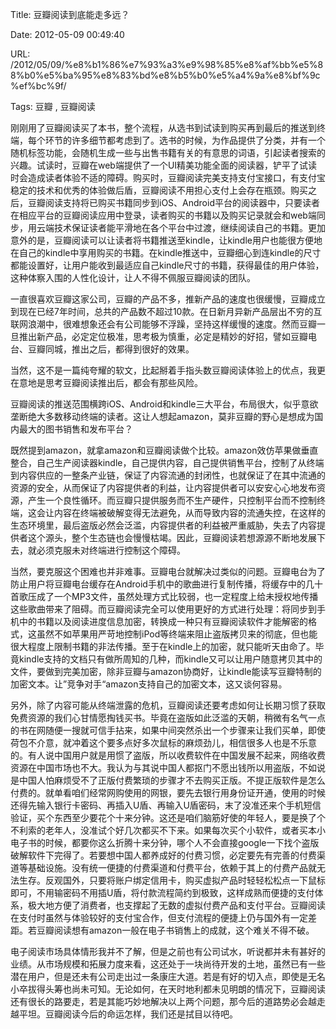 Title: 豆瓣阅读到底能走多远？

Date: 2012-05-09 00:49:40

URL: /2012/05/09/%e8%b1%86%e7%93%a3%e9%98%85%e8%af%bb%e5%88%b0%e5%ba%95%e8%83%bd%e8%b5%b0%e5%a4%9a%e8%bf%9c%ef%bc%9f/

Tags: 豆瓣 , 豆瓣阅读

刚刚用了豆瓣阅读买了本书，整个流程，从选书到试读到购买再到最后的推送到终端，每个环节的许多细节都考虑到了。选书的时候，为作品提供了分类，并有一个随机标签功能，会随机生成一些与出售书籍有关的有意思的词语，引起读者搜索的兴趣。试读时，豆瓣在web端提供了一个UI精美功能全面的阅读器，铲平了试读时会造成读者体验不适的障碍。购买时，豆瓣阅读完美支持支付宝接口，有支付宝稳定的技术和优秀的体验做后盾，豆瓣阅读不用担心支付上会存在瓶颈。购买之后，豆瓣阅读支持将已购买书籍同步到iOS、Android平台的阅读器中，只要读者在相应平台的豆瓣阅读应用中登录，读者购买的书籍以及购买记录就会和web端同步，用云端技术保证读者能平滑地在各个平台中过渡，继续阅读自己的书籍。更加意外的是，豆瓣阅读可以让读者将书籍推送至kindle，让kindle用户也能很方便地在自己的kindle中享用购买的书籍。在kindle推送中，豆瓣细心到连kindle的尺寸都能设置好，让用户能收到最适应自己kindle尺寸的书籍，获得最佳的用户体验，这种体察入围的人性化设计，让人不得不佩服豆瓣阅读的团队。

一直很喜欢豆瓣这家公司，豆瓣的产品不多，推新产品的速度也很缓慢，豆瓣成立到现在已经7年时间，总共的产品数不超过10款。在日新月异新产品层出不穷的互联网浪潮中，很难想象还会有公司能够不浮躁，坚持这样缓慢的速度。然而豆瓣一旦推出新产品，必定定位极准，思考极为慎重，必定是精妙的好招，譬如豆瓣电台、豆瓣同城，推出之后，都得到很好的效果。

当然，这不是一篇纯夸耀的软文，比起掰着手指头数豆瓣阅读体验上的优点，我更在意地是思考豆瓣阅读推出后，都会有那些风险。

豆瓣阅读的推送范围横跨iOS、Android和kindle三大平台，布局很大，似乎意欲垄断绝大多数移动终端的读者。这让人想起amazon，莫非豆瓣的野心是想成为国内最大的图书销售和发布平台？

既然提到amazon，就拿amazon和豆瓣阅读做个比较。amazon效仿苹果做垂直整合，自己生产阅读器kindle，自己提供内容，自己提供销售平台，控制了从终端到内容供应的一整条产业链，保证了内容流通的封闭性，也就保证了在其中流通的资源的安全，从而保证了内容提供者的利益，让内容提供者可以安安心心地发布资源，产生一个良性循环。而豆瓣只提供服务而不生产硬件，只控制平台而不控制终端，这会让内容在终端被破解变得无法避免，从而导致内容的流通失控，在这样的生态环境里，最后盗版必然会泛滥，内容提供者的利益被严重威胁，失去了内容提供者这个源头，整个生态链也会慢慢枯竭。因此，豆瓣阅读若想源源不断地发展下去，就必须克服未对终端进行控制这个障碍。

当然，要克服这个困难也并非难事。豆瓣电台就解决过类似的问题。豆瓣电台为了防止用户将豆瓣电台缓存在Android手机中的歌曲进行复制传播，将缓存中的几十首歌压成了一个MP3文件，虽然处理方式比较弱，也一定程度上给未授权地传播这些歌曲带来了阻碍。而豆瓣阅读完全可以使用更好的方式进行处理：将同步到手机中的书籍以及阅读进度信息加密，转换成一种只有豆瓣阅读软件才能解密的格式，这虽然不如苹果用严苛地控制iPod等终端来阻止盗版拷贝来的彻底，但也能很大程度上限制书籍的非法传播。至于在kindle上的加密，就只能听天由命了。毕竟kindle支持的文档只有做所周知的几种，而kindle又可以让用户随意拷贝其中的文件，要做到完美加密，除非豆瓣与amazon协商好，让kindle能读写豆瓣特制的加密文本。让”竞争对手“amazon支持自己的加密文本，这又谈何容易。

另外，除了内容可能从终端泄露的危机，豆瓣阅读还要考虑如何让长期习惯了获取免费资源的我们心甘情愿掏钱买书。毕竟在盗版如此泛滥的天朝，稍微有名气一点的书在网随便一搜就可信手拈来，如果中间突然杀出一个步骤来让我们买单，即使荷包不介意，就冲着这个要多点好多次鼠标的麻烦劲儿，相信很多人也是不乐意的。有人说中国用户就是用惯了盗版，所以收费软件在中国发展不起来，网络收费资源在中国市场也不大。我认为与其说中国人都抠门不愿出钱所以用盗版，不如说是中国人怕麻烦受不了正版付费繁琐的步骤才不去购买正版。不提正版软件是怎么付费的。就单看咱们经常网购使用的网银，要先去银行用身份证开通，使用的时候还得先输入银行卡密码、再插入U盾、再输入U盾密码，末了没准还来个手机短信验证，买个东西至少要花个十来分钟。这还是咱们脑筋好使的年轻人，要是换了个不利索的老年人，没准试个好几次都买不下来。如果每次买个小软件，或者买本小电子书的时候，都要你这么折腾十来分钟，哪个人不会直接google一下找个盗版破解软件下完得了。若要想中国人都养成好的付费习惯，必定要先有完善的付费渠道等基础设施。没有统一便捷的付费渠道和付费平台，依赖于其上的付费产品就无法生存。反观国外，只要将账户绑定信用卡，购买虚拟产品时轻轻松松点一下鼠标即可，不用输密码不用插U盾，将付款流程简约到极致，这样成熟而便捷的支付体系，极大地方便了消费者，也支撑起了无数的虚拟付费产品和支付平台。豆瓣阅读在支付时虽然与体验较好的支付宝合作，但支付流程的便捷上仍与国外有一定差距。若豆瓣阅读想有amazon一般在电子书销售上的成就，这个难关不得不破。

电子阅读市场具体情形我并不了解，但是之前也有公司试水，听说都并未有甚好的业绩。从市场规模和拓展力度来看，这还处于一块尚待开发的土地，虽然已有一些潜在用户，但是还未有公司走出过一条康庄大道。若是有好的切入点，即使是无名小卒拔得头筹也尚未可知。无论如何，在天时地利都未见明朗的情况下，豆瓣阅读还有很长的路要走，若是其能巧妙地解决以上两个问题，那今后的道路势必会越走越平坦。豆瓣阅读今后的命运怎样，我们还是拭目以待吧。
